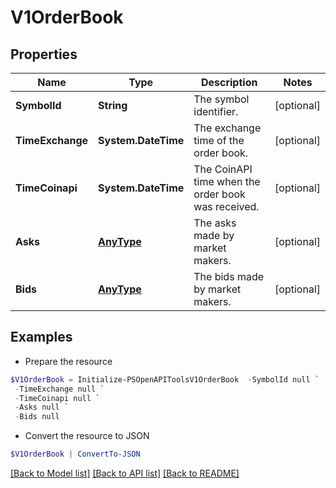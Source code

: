 # V1OrderBook
## Properties

Name | Type | Description | Notes
------------ | ------------- | ------------- | -------------
**SymbolId** | **String** | The symbol identifier. | [optional] 
**TimeExchange** | **System.DateTime** | The exchange time of the order book. | [optional] 
**TimeCoinapi** | **System.DateTime** | The CoinAPI time when the order book was received. | [optional] 
**Asks** | [**AnyType**](.md) | The asks made by market makers. | [optional] 
**Bids** | [**AnyType**](.md) | The bids made by market makers. | [optional] 

## Examples

- Prepare the resource
```powershell
$V1OrderBook = Initialize-PSOpenAPIToolsV1OrderBook  -SymbolId null `
 -TimeExchange null `
 -TimeCoinapi null `
 -Asks null `
 -Bids null
```

- Convert the resource to JSON
```powershell
$V1OrderBook | ConvertTo-JSON
```

[[Back to Model list]](../README.md#documentation-for-models) [[Back to API list]](../README.md#documentation-for-api-endpoints) [[Back to README]](../README.md)

